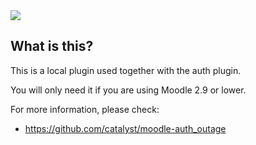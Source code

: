 <a href="https://travis-ci.org/catalyst/moodle-local_outage">
<img src="https://travis-ci.org/catalyst/moodle-local_outage.svg?branch=master">
</a>

What is this?
-------------

This is a local plugin used together with the auth plugin.

You will only need it if you are using Moodle 2.9 or lower.

For more information, please check:

* https://github.com/catalyst/moodle-auth_outage
